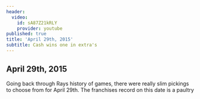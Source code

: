 ```yaml
---
header:
  video:
    id: sA87Z21kRLY
    provider: youtube
published: true
title: 'April 29th, 2015'
subtitle: Cash wins one in extra's
---
```


## April 29th, 2015

Going back through Rays history of games, there were really slim pickings to choose from for April 29th. The franchises record on this date is a paultry 
